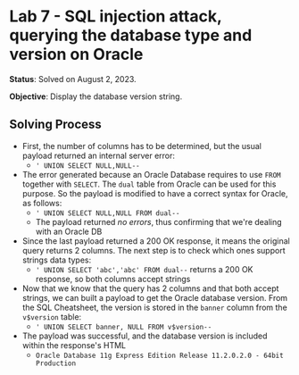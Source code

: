 # Lab 7 - SQL injection attack, querying the database type and version on Oracle

**Status**: Solved on August 2, 2023.

**Objective**: Display the database version string.

## Solving Process

- First, the number of columns has to be determined, but the usual payload returned an internal server error:
  - `' UNION SELECT NULL,NULL--`
- The error generated because an Oracle Database requires to use `FROM` together with `SELECT`. The `dual` table from Oracle can be used for this purpose. So the payload is modified to have a correct syntax for Oracle, as follows:
  - `' UNION SELECT NULL,NULL FROM dual--`
  - The payload returned *no errors*, thus confirming that we're dealing with an Oracle DB
- Since the last payload returned a 200 OK response, it means the original query returns 2 columns. The next step is to check which ones support strings data types:
  - `' UNION SELECT 'abc','abc' FROM dual--` returns a 200 OK response, so both columns accept strings
- Now that we know that the query has 2 columns and that both accept strings, we can built a payload to get the Oracle database version. From the SQL Cheatsheet, the version is stored in the `banner` column from the `v$version` table:
  - `' UNION SELECT banner, NULL FROM v$version--`
- The payload was successful, and the database version is included within the response's HTML
  - `Oracle Database 11g Express Edition Release 11.2.0.2.0 - 64bit Production`
